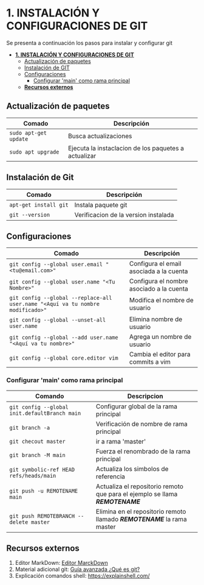 # **1. INSTALACIÓN Y CONFIGURACIONES DE GIT**

Se presenta a continuación los pasos para instalar y configurar git

- [**1. INSTALACIÓN Y CONFIGURACIONES DE GIT**](#1-instalación-y-configuraciones-de-git)
  - [Actualización de paquetes](#actualización-de-paquetes)
  - [Instalación de GIT](#instalacion-de-git)
  - [Configuraciones](#configuraciones)
    - [Configurar 'main' como rama principal](#configurar-main-como-rama-principal)
  - [**Recursos externos**](#recursos-externos)


## Actualización de paquetes

| Comado                | Descripción                                          |
| --------------------- | ---------------------------------------------------- |
| `sudo apt-get update` | Busca actualizaciones                                |
| `sudo apt upgrade`    | Ejecuta la instaclacion de los paquetes a actualizar |

## Instalación de Git

| Comado                | Descripción                          |
| --------------------- | ------------------------------------ |
| `apt-get install git` | Instala paquete git                  |
| `git --version`       | Verificacion de la version instalada |

## Configuraciones

| Comado                                                                         | Descripción                              |
| ------------------------------------------------------------------------------ | ---------------------------------------- |
| `git config --global user.email "<tu@email.com>"`                             | Configura el email asociada a la cuenta  |
| `git config --global user.name "<Tu Nombre>"`                                  | Configura el nombre asociado a la cuenta |
| `git config --global --replace-all user.name "<Aquí va tu nombre modificado>"` | Modifica el nombre de usuario            |
| `git config --global --unset-all user.name`                                    | Elimina nombre de usuario                |
| `git config --global --add user.name "<Aquí va tu nombre>"`                    | Agrega un nombre de usuario              |
| `git config --global core.editor vim`                                          | Cambia el editor para commits a vim      |


### Configurar 'main' como rama principal

| Comando                                       | Descripcion                                                                   |
| --------------------------------------------- | ----------------------------------------------------------------------------- |
| `git config --global init.defaultBranch main` | Configurar global de la rama principal                                        |
| `git branch -a`                               | Verificación de nombre de rama principal                                      |
| `git checout master`                          | ir a rama 'master'                                                            |
| `git branch -M main`                          | Fuerza el renombrado de la rama principal                                     |
| `git symbolic-ref HEAD refs/heads/main`       | Actualiza los simbolos de referencia                                          |
| `git push -u REMOTENAME main`                 | Actualiza el repositorio remoto que para el ejemplo se llama ***REMOTENAME*** |
| `git push REMOTEBRANCH --delete master`       | Elimina en el repositorio remoto llamado ***REMOTENAME*** la rama master |


## **Recursos externos**

1. Editor MarkDown: [Editor MarckDown](https://pandao.github.io/editor.md/en.html)
2. Material adicional git: [Guía avanzada ¿Qué es git?](https://aulab.es/articulos-guias-avanzadas/54/que-es-git)
3. Explicación comandos shell: https://explainshell.com/

